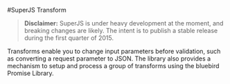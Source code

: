 #SuperJS Transform

> **Disclaimer:** SuperJS is under heavy development at the moment, and breaking changes are likely. The intent is
to publish a stable release during the first quarter of 2015.

Transforms enable you to change input parameters before validation, such as converting a request parameter to JSON. The library
also provides a mechanism to setup and process a group of transforms using the bluebird Promise Library.
